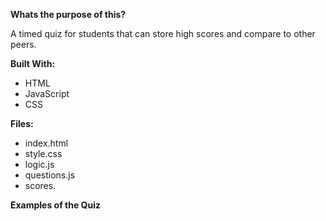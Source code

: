 **Whats the purpose of this?**    

  A timed quiz for students that can store high scores and compare to other peers.
  
**Built With:**
- HTML
- JavaScript
- CSS 

**Files:**
- index.html
- style.css
- logic.js
- questions.js
- scores.

**Examples of the Quiz**
